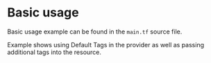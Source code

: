 # Basic usage

Basic usage example can be found in the `main.tf` source file.

Example shows using Default Tags in the provider as well as passing additional tags into the resource.